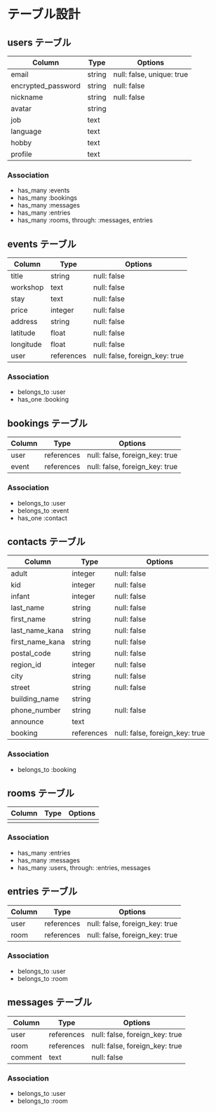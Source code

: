 # テーブル設計

## users テーブル

| Column             | Type    | Options                   |
| ------------------ | ------- | ------------------------- |
| email              | string  | null: false, unique: true |
| encrypted_password | string  | null: false               |
| nickname           | string  | null: false               |
| avatar             | string  |                           |
| job                | text    |                           |
| language           | text    |                           |
| hobby              | text    |                           |
| profile            | text    |                           |

### Association

- has_many :events
- has_many :bookings
- has_many :messages
- has_many :entries
- has_many :rooms, through: :messages, entries

## events テーブル

| Column    | Type       | Options                        |
| --------- | ---------- | ------------------------------ |
| title     | string     | null: false                    |
| workshop  | text       | null: false                    |
| stay      | text       | null: false                    |
| price     | integer    | null: false                    |
| address   | string     | null: false                    |
| latitude  | float      | null: false                    |
| longitude | float      | null: false                    |
| user      | references | null: false, foreign_key: true |

### Association

- belongs_to :user
- has_one :booking

## bookings テーブル

| Column    | Type       | Options                        |
| --------- | ---------- | ------------------------------ |
| user      | references | null: false, foreign_key: true |
| event     | references | null: false, foreign_key: true |


### Association

- belongs_to :user
- belongs_to :event
- has_one :contact

## contacts テーブル

| Column          | Type       | Options                        |
| --------------- | ---------- | ------------------------------ |
| adult           | integer    | null: false                    |
| kid             | integer    | null: false                    |
| infant          | integer    | null: false                    |
| last_name       | string     | null: false                    |
| first_name      | string     | null: false                    |
| last_name_kana  | string     | null: false                    |
| first_name_kana | string     | null: false                    |
| postal_code     | string     | null: false                    |
| region_id       | integer    | null: false                    |
| city            | string     | null: false                    |
| street          | string     | null: false                    |
| building_name   | string     |                                |
| phone_number    | string     | null: false                    |
| announce        | text       |                                |
| booking         | references | null: false, foreign_key: true |

### Association

- belongs_to :booking

## rooms テーブル

| Column    | Type       | Options                        |
| --------- | ---------- | ------------------------------ |
|           |            |                                |

### Association

- has_many :entries
- has_many :messages
- has_many :users, through: :entries, messages

## entries テーブル

| Column    | Type       | Options                        |
| --------- | ---------- | ------------------------------ |
| user      | references | null: false, foreign_key: true |
| room      | references | null: false, foreign_key: true |

### Association

- belongs_to :user
- belongs_to :room

## messages テーブル

| Column    | Type       | Options                        |
| --------- | ---------- | ------------------------------ |
| user      | references | null: false, foreign_key: true |
| room      | references | null: false, foreign_key: true |
| comment   | text       | null: false                    |

### Association

- belongs_to :user
- belongs_to :room